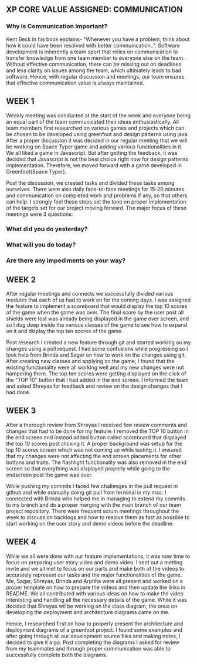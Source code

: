 ## XP CORE VALUE ASSIGNED: COMMUNICATION 

### Why is Communication important?
Kent Beck in his book explains- "Whenever you have a problem, think about how it could have been resolved with better communication..". Software development is inherently a team sport that relies on communication to transfer knowledge from one team member to everyone else on the team. Without effective communication, there can be missing out on deadlines and less clarity on issues among the team, which ultimately leads to bad software. Hence, with regular discussion and meetings, our team ensures that effective communication value is always maintained.
&nbsp;

## WEEK 1
Weekly meeting was conducted at the start of the week and everyone being an equal part of the team communicated their ideas enthusiastically. All team members first researched on various games and projects which can be chosen to be developed using greenfoot and design patterns using java. After a proper discussion it was decided in our regular meeting that we will be working on Space Typer game and adding various functionalities in it. We all liked a game in Javascript. But after getting the feedback, it was decided that Javascript is not the best choice right now for design patterns implementation. Therefore, we moved forward with a game developed in Greenfoot(Space Typer). 

Post the discussion, we created tasks and divided these tasks among ourselves. There were also daily face-to-face meetings for 15-20 minutes and communication on completed work and problems if any, so that others can help. I strongly feel these steps set the tone on proper implementation of the targets set for our project moving forward. The major focus of these meetings were 3 questions:

### What did you do yesterday?

### What will you do today?

### Are there any impediments on your way?



## WEEK 2
After regular meetings and connects we successfully divided various modules that each of us had to work on for the coming days.
I was assigned the feature to implement a scoreboard that would display the top 10 scores of the game when the game was over.
The final score by the user post all shields were lost was already being displayed in the game over screen, and so I dug deep inside the various classes of the game to see how to expand on it and display the top ten scores of the game.

Post research I created a new feature through git and started working on my changes using a pull request.
I had some confusions while progressing so I took help from Brinda and Sagar on how to work on the changes using git.
After creating new classes and applying on the game, I found that the existing functionality were all working well and my new changes were not hampering them.
The top ten scores were getting displayed on the click of the "TOP 10" button that I had added in the end screen. I informed the team and asked Shreyas for feedback and review on the design changes that I had done.



## WEEK 3
After a thorough review from Shreyas I received few review comments and changes that had to be done for my feature. I removed the TOP 10 button in the end screen and instead added button called scoreboard that displayed the top 10 scores post clicking it. A proper background was setup for the top 10 scores screen which was not coming up while testing it. I ensured that my changes were not affecting the end screen placements for other buttons and traits. The flashlight functionality was also removed in the end screen so that everything was displayed properly while going to the endscreen post the game was over.

While pushing my commits I faced few challenges in the pull request in github and while manually doing git pull from terminal in my mac. I connected with Brinda who helped me in managing to extend my commits to my branch and do a proper merging with the main branch of our team project repository. There were frequent scrum meetings throughout the week to discuss on backlogs and how to resolve them as fast as possible to start working on the user story and demo videos before the deadline.



## WEEK 4
While we all were done with our feature implementations, it was now time to focus on preparing user story video and demo video. I sent out a metting invite and we all met to focus on our parts and make both of the videos to accurately represent our tasks and the major functionalities of the game. Me, Sagar, Shreyas, Brinda and Arpitha were all present and worked on a proper template on how to prepare the videos and then update the links in README.  We all contributed with various ideas on how to make the video interesting and handling all the necessary details of the game. While it was decided that Shreyas wil be working on the class diagram, the onus on developing the deployment and architecture diagrams came on me.

Hence, I researched first on how to properly present the architecture and deployment diagrams of a greenfoot project. I found some examples and after going through all our development source files and making notes, I decided to give it a go. Post completing the diagrams I asked for review from my teammates and through proper communication was able to successfully complete both the diagrams. 
